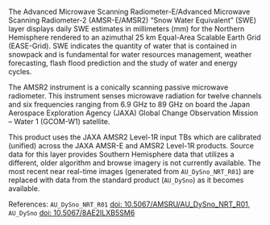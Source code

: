 The Advanced Microwave Scanning Radiometer-E/Advanced Microwave Scanning Radiometer-2 (AMSR-E/AMSR2) “Snow Water Equivalent” (SWE) layer displays daily SWE estimates in millimeters (mm) for the Northern Hemisphere rendered to an azimuthal 25 km Equal-Area Scalable Earth Grid (EASE-Grid). SWE indicates the quantity of water that is contained in snowpack and is fundamental for water resources management, weather forecasting, flash flood prediction and the study of water and energy cycles.

The AMSR2 instrument is a conically scanning passive microwave radiometer. This instrument senses microwave radiation for twelve channels and six frequencies ranging from 6.9 GHz to 89 GHz on board the Japan Aerospace Exploration Agency (JAXA) Global Change Observation Mission – Water 1 (GCOM-W1) satellite.

This product uses the JAXA AMSR2 Level-1R input TBs which are calibrated (unified) across the JAXA AMSR-E and AMSR2 Level-1R products. Source data for this layer provides Southern Hemisphere data that utilizes a different, older algorithm and browse imagery is not currently available. The most recent near real-time images (generated from `AU_DySno_NRT_R01`) are replaced with data from the standard product (`AU_DySno`) as it becomes available.

References: `AU_DySno_NRT_R01` [doi: 10.5067/AMSRU/AU\_DySno\_NRT_R01](https://dx.doi.org/10.5067/AMSRU/AU_DySno_NRT_R01), `AU_DySno` [doi: 10.5067/8AE2ILXB5SM6](https://dx.doi.org/10.5067/8AE2ILXB5SM6)
